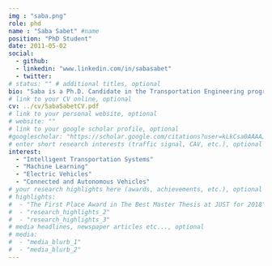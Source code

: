 ```yaml
---
img : "saba.png"
role: phd
name : "Saba Sabet" #name
position: "PhD Student" 
date: 2011-05-02
social: 
  - github:
  - linkedin: "www.linkedin.com/in/sabasabet"
  - twitter:
# status: "" # additional titles, optional
bio: "Saba is a Ph.D. Candidate in the Transportation Engineering program at Ryerson University, Toronto. She received her B.Sc. in Civil Engineering from [Amirkabir University of Technology](https://aut.ac.ir/en), Iran and M.Sc. in Road and Transportation Engineering from [Sharif University of Technology](http://www.sharif.ir/web/en/home), Iran. She started his Ph.D. in 2021 under supervision of Dr. Bilal Farooq. Her research focuses on Smart Mobility using Vehicle to Grid, Connectivity and Automation Technologies."
# link to your CV online, optional
cv: ../cv/SabaSabetCV.pdf 
# link to your personal website, optional
# website: "" 
# link to your google scholar profile, optional
#googlescholar: "https://scholar.google.com/citations?user=kLkCsa0AAAAJ&hl=en" 
# enter short research interests (traffic signal, CAV, etc.), optional
interest: 
  - "Intelligent Transportation Systems"
  - "Machine Learning" 
  - "Electric Vehicles"
  - "Connected and Autonomous Vehicles"
# your research highlights here (awards, achievements, etc.), optional
# highlights: 
#  - "The First Place Award in The Best Master Thesis at JUST for 2018"
#  - "research_highlights_2"
#  - "research_highlights_3" 
# media headlines, newspaper articles etc..., optional
# media: 
#  - "media_blurb_1"
#  - "media_blurb_2" 
---
```

